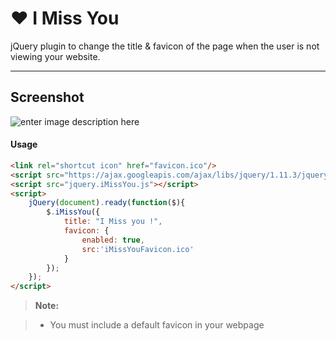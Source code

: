 :heart: I Miss You
===================

jQuery plugin to change the title & favicon of the page when the user is not viewing your website.

----------


Screenshot
-------------

![enter image description here](https://raw.githubusercontent.com/Bahlaouane-Hamza/I-Miss-You/master/screenshot.jpg?v=3)


#### Usage

```html
<link rel="shortcut icon" href="favicon.ico"/>
<script src="https://ajax.googleapis.com/ajax/libs/jquery/1.11.3/jquery.min.js"></script>
<script src="jquery.iMissYou.js"></script>
<script>
    jQuery(document).ready(function($){
        $.iMissYou({
            title: "I Miss you !",
            favicon: {
                enabled: true,
                src:'iMissYouFavicon.ico'
            }
        });
    });
</script>
```

> **Note:**


> - You must include a default favicon in your webpage
